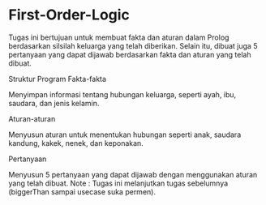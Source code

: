 # First-Order-Logic
Tugas ini bertujuan untuk membuat fakta dan aturan dalam Prolog berdasarkan silsilah keluarga yang telah diberikan. Selain itu, dibuat juga 5 pertanyaan yang dapat dijawab berdasarkan fakta dan aturan yang telah dibuat.

Struktur Program
Fakta-fakta

Menyimpan informasi tentang hubungan keluarga, seperti ayah, ibu, saudara, dan jenis kelamin.

Aturan-aturan

Menyusun aturan untuk menentukan hubungan seperti anak, saudara kandung, kakek, nenek, dan keponakan.

Pertanyaan

Menyusun 5 pertanyaan yang dapat dijawab dengan menggunakan aturan yang telah dibuat.
Note : Tugas ini melanjutkan tugas sebelumnya (biggerThan sampai usecase suka permen).
